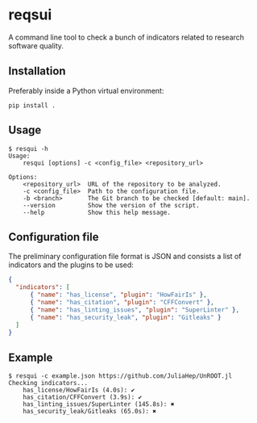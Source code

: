 # reqsui

A command line tool to check a bunch of indicators related to research software
quality.

## Installation

Preferably inside a Python virtual environment:

```
pip install .
```

## Usage

```
$ resqui -h
Usage:
    resqui [options] -c <config_file> <repository_url>

Options:
    <repository_url>  URL of the repository to be analyzed.
    -c <config_file>  Path to the configuration file.
    -b <branch>       The Git branch to be checked [default: main].
    --version         Show the version of the script.
    --help            Show this help message.
```

## Configuration file

The preliminary configuration file format is JSON and consists a list
of indicators and the plugins to be used:

```json
{
  "indicators": [
	  { "name": "has_license", "plugin": "HowFairIs" },
	  { "name": "has_citation", "plugin": "CFFConvert" },
	  { "name": "has_linting_issues", "plugin": "SuperLinter" },
	  { "name": "has_security_leak", "plugin": "Gitleaks" }
  ]
}
```

## Example

```
$ resqui -c example.json https://github.com/JuliaHep/UnROOT.jl
Checking indicators...
    has_license/HowFairIs (4.0s): ✔
    has_citation/CFFConvert (3.9s): ✔
    has_linting_issues/SuperLinter (145.8s): ✖
    has_security_leak/Gitleaks (65.0s): ✖
```
